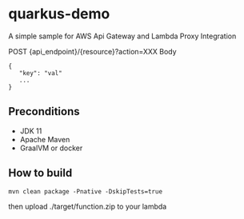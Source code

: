 # quarkus-demo
A simple sample for AWS Api Gateway and Lambda Proxy Integration

POST {api_endpoint}/{resource}?action=XXX
Body 
```
{
   "key": "val"
   ...
}
```



## Preconditions
* JDK 11
* Apache Maven
* GraalVM or docker

## How to build
```
mvn clean package -Pnative -DskipTests=true
```
then upload ./target/function.zip to your lambda

